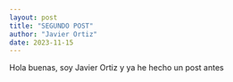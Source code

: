 ```yaml
---
layout: post
title: "SEGUNDO POST"
author: "Javier Ortiz"
date: 2023-11-15
---
```


Hola buenas, soy Javier Ortiz y ya he hecho un post antes
